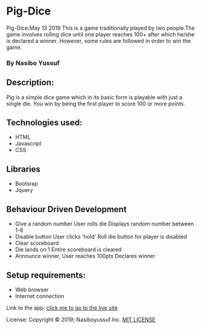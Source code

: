 # Pig-Dice
Pig-Dice,May 13 2019
This is a game traditionally played by two people.The game involves rolling dice until one player reaches 100+ after which he/she is declared a winner. However, some rules are followed in order to win the game.
### By Nasibo Yussuf

## Description:
Pig is a simple dice game which in its basic form is playable with just a single die. You win by being the first player to score 100 or more points.

## Technologies used:
* HTML
* Javascript
* CSS

## Libraries
* Bootsrap
* Jquery

 ## Behaviour Driven Development
 * Give a random number	User rolls die	Displays random number between 1-6
 * Disable button	User clicks 'hold'	Roll die button for player is disabled
 * Clear scoreboard
 * 	Die lands on 1	Entire scoreboard is cleared
 * Announce winner,	User reaches 100pts	Declares winner
 




## Setup requirements:
* Web browser
* Internet connection


Link to the app:
[click me to go to the live site](https://nasiboyussuf.github.io/Pig-dice/)

License:
Copyright © 2019; Nasiboyussuf.Inc. [MIT LICENSE](https://github.com/Nasiboyussuf//blob/master/IP3-master/LICENSE)
